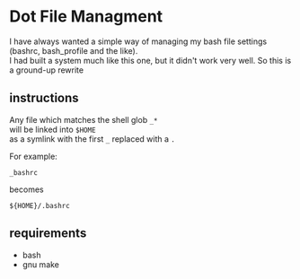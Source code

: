 # Dot File Managment
I have always wanted a simple way of managing my bash file settings (bashrc, bash_profile and the like).  
I had built a system much like this one, but it didn't work very well. So this is a ground-up rewrite

## instructions
Any file which matches the shell glob `_*`  
will be linked into `$HOME`  
as a symlink with the first `_`  replaced with a `.`

For example:

    _bashrc

becomes

    ${HOME}/.bashrc

## requirements
* bash
* gnu make
